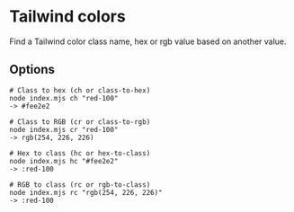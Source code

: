 # Tailwind colors

Find a Tailwind color class name, hex or rgb value based on another value.

## Options

```
# Class to hex (ch or class-to-hex)
node index.mjs ch "red-100"
-> #fee2e2

# Class to RGB (cr or class-to-rgb)
node index.mjs cr "red-100"
-> rgb(254, 226, 226)

# Hex to class (hc or hex-to-class)
node index.mjs hc "#fee2e2"
-> :red-100

# RGB to class (rc or rgb-to-class)
node index.mjs rc "rgb(254, 226, 226)"
-> :red-100
```
